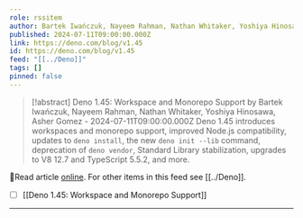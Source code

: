 ```yaml
---
role: rssitem
author: Bartek Iwańczuk, Nayeem Rahman, Nathan Whitaker, Yoshiya Hinosawa, Asher Gomez
published: 2024-07-11T09:00:00.000Z
link: https://deno.com/blog/v1.45
id: https://deno.com/blog/v1.45
feed: "[[../Deno]]"
tags: []
pinned: false
---
```

> [!abstract] Deno 1.45: Workspace and Monorepo Support by Bartek Iwańczuk, Nayeem Rahman, Nathan Whitaker, Yoshiya Hinosawa, Asher Gomez - 2024-07-11T09:00:00.000Z
> Deno 1.45 introduces workspaces and monorepo support, improved Node.js compatibility, updates to `deno install`, the new `deno init --lib` command, deprecation of `deno vendor`, Standard Library stabilization, upgrades to V8 12.7 and TypeScript 5.5.2, and more.

🔗Read article [online](https://deno.com/blog/v1.45). For other items in this feed see [[../Deno]].

- [ ] [[Deno 1․45꞉ Workspace and Monorepo Support]]
- - -
